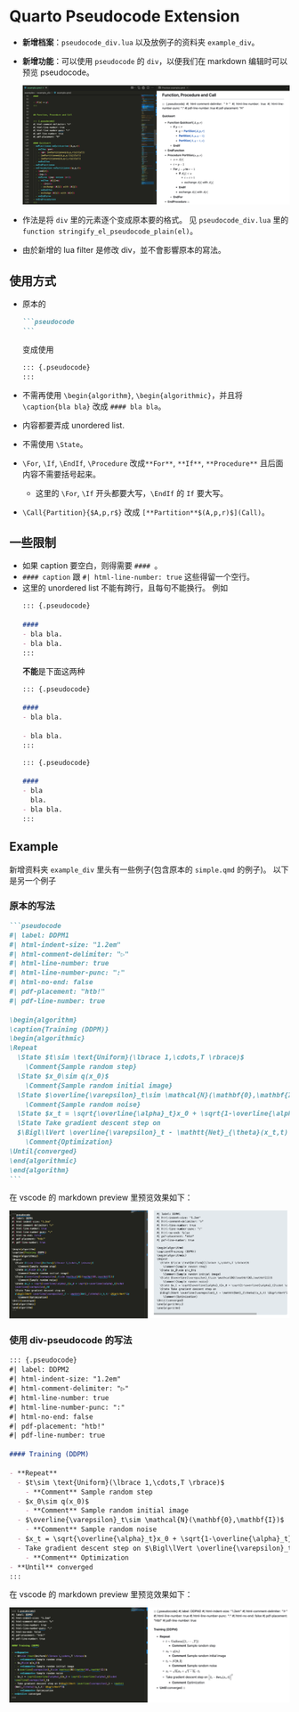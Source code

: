 # Quarto Pseudocode Extension

- **新增档案**：`pseudocode_div.lua` 以及放例子的资料夹 `example_div`。

- **新增功能**：可以使用 `pseudocode` 的 `div`，以便我们在 markdown 编辑时可以预览 pseudocode。

  ![](examples/example_div/preview_pseudocode.png)

- 作法是将 `div` 里的元素逐个变成原本要的格式。
见 `pseudocode_div.lua` 里的 `function stringify_el_pseudocode_plain(el)`。

- 由於新增的 lua filter 是修改 div，並不會影響原本的寫法。

## 使用方式

- 原本的
  ````markdown
  ```pseudocode
  ```
  ````
  变成使用
  ````markdown
  ::: {.pseudocode}
  :::
  ````

- 不需再使用 `\begin{algorithm}`, `\begin{algorithmic}`，并且将 `\caption{bla bla}` 改成 `#### bla bla`。

- 内容都要弄成 unordered list.

- 不需使用 `\State`。

- `\For`, `\If`, `\EndIf`, `\Procedure` 改成`**For**`, `**If**`, `**Procedure**` 且后面内容不需要括号起来。
  - 这里的 `\For`, `\If` 开头都要大写，`\EndIf` 的 `If` 要大写。

- `\Call{Partition}{$A,p,r$}` 改成 `[**Partition**$(A,p,r)$](Call)`。

## 一些限制

- 如果 caption 要空白，则得需要 `#### `。
- `#### caption` 跟 `#| html-line-number: true` 这些得留一个空行。
- 这里的 unordered list 不能有跨行，且每句不能换行。
  例如
  ````markdown
  ::: {.pseudocode}

  #### 
  - bla bla.
  - bla bla.
  :::
  ````
  **不能**是下面这两种
  ````markdown
  ::: {.pseudocode}

  #### 
  - bla bla.

  - bla bla.
  :::
  ````
  ````markdown
  ::: {.pseudocode}

  #### 
  - bla 
    bla.
  - bla bla.
  :::
  ````


## Example

新增资料夹 `example_div` 里头有一些例子(包含原本的 `simple.qmd` 的例子)。
以下是另一个例子

### 原本的写法
````markdown
```pseudocode
#| label: DDPM1
#| html-indent-size: "1.2em"
#| html-comment-delimiter: "▷"
#| html-line-number: true
#| html-line-number-punc: ":"
#| html-no-end: false
#| pdf-placement: "htb!"
#| pdf-line-number: true

\begin{algorithm}
\caption{Training (DDPM)}
\begin{algorithmic}
\Repeat
  \State $t\sim \text{Uniform}(\lbrace 1,\cdots,T \rbrace)$
    \Comment{Sample random step}
  \State $x_0\sim q(x_0)$
    \Comment{Sample random initial image}
  \State $\overline{\varepsilon}_t\sim \mathcal{N}(\mathbf{0},\mathbf{I})$
    \Comment{Sample random noise}
  \State $x_t = \sqrt{\overline{\alpha}_t}x_0 + \sqrt{1-\overline{\alpha}_t}\cdot \overline{\varepsilon}_t$ 
  \State Take gradient descent step on
  $\Bigl\lVert \overline{\varepsilon}_t - \mathtt{Net}_{\theta}(x_t,t) \Bigr\rVert^2$
    \Comment{Optimization}
\Until{converged}
\end{algorithmic}
\end{algorithm}
```
````

在 vscode 的 markdown preview 里预览效果如下：

![](examples/example_div/preview1.png)

### 使用 div-pseudocode 的写法
````markdown
::: {.pseudocode}
#| label: DDPM2
#| html-indent-size: "1.2em"
#| html-comment-delimiter: "▷"
#| html-line-number: true
#| html-line-number-punc: ":"
#| html-no-end: false
#| pdf-placement: "htb!"
#| pdf-line-number: true

#### Training (DDPM)

- **Repeat**
  - $t\sim \text{Uniform}(\lbrace 1,\cdots,T \rbrace)$
    - **Comment** Sample random step
  - $x_0\sim q(x_0)$
    - **Comment** Sample random initial image
  - $\overline{\varepsilon}_t\sim \mathcal{N}(\mathbf{0},\mathbf{I})$
    - **Comment** Sample random noise
  - $x_t = \sqrt{\overline{\alpha}_t}x_0 + \sqrt{1-\overline{\alpha}_t}\cdot \overline{\varepsilon}_t$ 
  - Take gradient descent step on $\Bigl\lVert \overline{\varepsilon}_t - \mathtt{Net}_{\theta}(x_t,t) \Bigr\rVert^2$
    - **Comment** Optimization
- **Until** converged
:::
````

在 vscode 的 markdown preview 里预览效果如下：

![](examples/example_div/preview2.png)